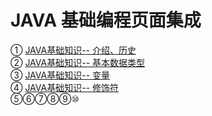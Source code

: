 # JAVA 基础编程页面集成

① [JAVA基础知识-- 介绍、历史](basicKnowledge.md)                
② [JAVA基础知识-- 基本数据类型](basicKnowledge-0.md)     
③ [JAVA基础知识-- 变量](basicKnowledge-1.md)     
④ [JAVA基础知识-- 修饰符](basicKnowledge-2.md)  
⑤⑥⑦⑧⑨⑩